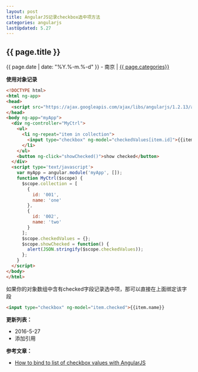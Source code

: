 ```yaml
---
layout: post
title: AngularJS记录checkbox选中项方法
categories: angularjs
lastUpdated: 5.27
---
```


## {{ page.title }}

{{ page.date | date: "%Y.%-m.%-d" }} - 南京 | <a href="/archive#{{ page.categories }}">{{ page.categories}}</a>

**使用对象记录**

```html
<!DOCTYPE html>
<html ng-app>
<head>
  <script src="https://ajax.googleapis.com/ajax/libs/angularjs/1.2.13/angular.js"></script>
</head>
<body ng-app="myApp">
  <div ng-controller="MyCtrl">
    <ul>
      <li ng-repeat="item in collection">
        <input type="checkbox" ng-model="checkedValues[item.id]">{{item.name}}
      </li>
    </ul>
    <button ng-click="showChecked()">show checked</button>
  </div>
  <script type='text/javascript'>
    var myApp = angular.module('myApp', []);
    function MyCtrl($scope) {
      $scope.collection = [
        {
          id: '001',
          name: 'one'
        },
        {
          id: '002',
          name: 'two'
        }
      ];
      $scope.checkedValues = {};
      $scope.showChecked = function() {
        alert(JSON.stringify($scope.checkedValues));
      };
    }
  </script>
</body>
</html>
```

如果你的对象数组中含有checked字段记录选中项，那可以直接在上面绑定该字段

```html
<input type="checkbox" ng-model="item.checked">{{item.name}}
```



**更新列表：**

* 2016-5-27
* 添加引用



**参考文章：**

* [How to bind to list of checkbox values with AngularJS][1]


[1]: http://stackoverflow.com/questions/14514461/how-to-bind-to-list-of-checkbox-values-with-angularjs
